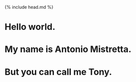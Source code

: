 {% include head.md %}
<div id="overlay">
  <div class="container">
    <h1 class="animate-1">Hello world.</h1>
    <h1 class="animate-2">My name is Antonio Mistretta.</h1>
    <h1 class="animate-3">But you can call me Tony.</h1>
  </div>
</div>
<!-- {% for project in site.projects %}
  <h1>Project</h1>
  <a href="{{ project.permalink }}">Link</a>
{% endfor %} -->
<script src="{{ project.url }}/assets/scripts/welcome.js"></script>
